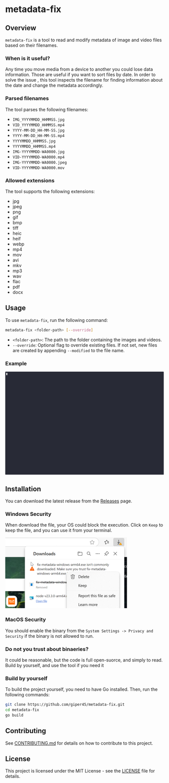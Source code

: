 # metadata-fix

## Overview
`metadata-fix` is a tool to read and modify metadata of image and video files based on their filenames.


### When is it useful?
Any time you move media from a device to another you could lose data information. Those are useful if you want to sort files by date. In order to solve the issue , this tool inspects the filename for finding information about the date and change the metadata accordingly. 

### Parsed filenames
The tool parses the following filenames:
- `IMG_YYYYMMDD_HHMMSS.jpg`
- `VID_YYYYMMDD_HHMMSS.mp4`
- `YYYY-MM-DD_HH-MM-SS.jpg`
- `YYYY-MM-DD_HH-MM-SS.mp4`
- `YYYYMMDD_HHMMSS.jpg`
- `YYYYMMDD_HHMMSS.mp4`
- `IMG-YYYYMMDD-WA0000.jpg`
- `VID-YYYYMMDD-WA0000.mp4`
- `IMG-YYYYMMDD-WA0000.jpeg`
- `VID-YYYYMMDD-WA0000.mov`

### Allowed extensions
The tool supports the following extensions:
* jpg
* jpeg
* png
* gif
* bmp
* tiff
* heic
* heif
* webp
* mp4
* mov
* avi
* mkv
* mp3
* wav
* flac
* pdf
* docx





## Usage
To use `metadata-fix`, run the following command:

```sh
metadata-fix <folder-path> [--override]
```

- `<folder-path>`: The path to the folder containing the images and videos.
- `--override`: Optional flag to override existing files. If not set, new files are created by appending `--modified` to the file name.

### Example

![fix-metadata](docs/fix-metadata.gif)


## Installation
You can download the latest release from the [Releases](https://github.com/giper45/metadata-fix/releases) page.

### Windows Security
When download the file, your OS could block the execution. Click on `Keep` to keep the file, and you can use it from your terminal. 

![windows-keep](docs/windows-keep.png)

### MacOS Security
You should enable the binary from the `System Settings -> Privacy and Security` if the binary is not allowed to run.

### Do not you trust about binaeries?
It could be reasonable, but the code is full open-suorce, and simply to read. Build by yourself, and use the tool if you need it


### Build by yourself
To build the project yourself, you need to have Go installed. Then, run the following commands:

```sh
git clone https://github.com/giper45/metadata-fix.git
cd metadata-fix
go build
```

## Contributing
See [CONTRIBUTING.md](CONTRIBUTING.md) for details on how to contribute to this project.

## License
This project is licensed under the MIT License - see the [LICENSE](LICENSE) file for details.
